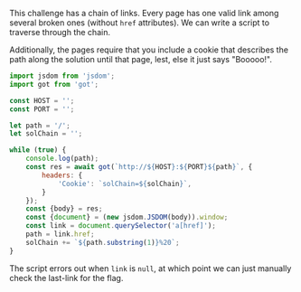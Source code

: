 This challenge has a chain of links. Every page has one valid link among several broken ones (without `href` attributes). We can write a script to traverse through the chain.

Additionally, the pages require that you include a cookie that describes the path along the solution until that page, lest, else it just says "Booooo!".

```js
import jsdom from 'jsdom';
import got from 'got';

const HOST = '';
const PORT = '';

let path = '/';
let solChain = '';

while (true) {
	console.log(path);
	const res = await got(`http://${HOST}:${PORT}${path}`, {
		headers: {
			'Cookie': `solChain=${solChain}`,
		}
	});
	const {body} = res;
	const {document} = (new jsdom.JSDOM(body)).window;
	const link = document.querySelector('a[href]');
	path = link.href;
	solChain += `${path.substring(1)}%20`;
}
```

The script errors out when `link` is `null`, at which point we can just manually check the last-link for the flag.

